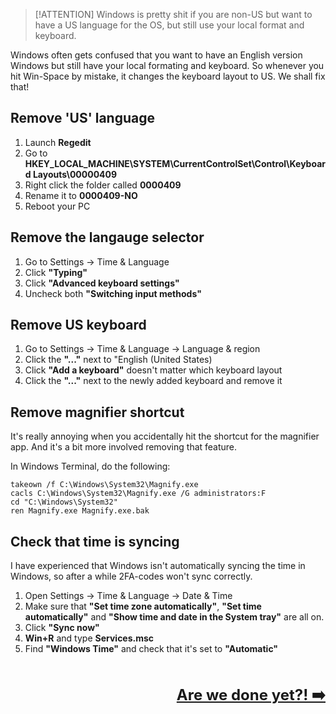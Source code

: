 > [!ATTENTION] 
> Windows is pretty shit if you are non-US but want to have a US language for the OS, but still use your local format and keyboard.

Windows often gets confused that you want to have an English version Windows but still have your local formating and keyboard. So whenever you hit Win-Space by mistake, it changes the keyboard layout to US. We shall fix that!

## Remove 'US' language

1. Launch **Regedit**
2. Go to **HKEY_LOCAL_MACHINE\SYSTEM\CurrentControlSet\Control\Keyboard Layouts\00000409**
3. Right click the folder called **0000409**
4. Rename it to **0000409-NO**
5. Reboot your PC

## Remove the langauge selector
1. Go to Settings → Time & Language
2. Click **"Typing"**
3. Click **"Advanced keyboard settings"**
4. Uncheck both **"Switching input methods"**

## Remove US keyboard
1. Go to Settings → Time & Language → Language & region
2. Click the **"..."** next to "English (United States)
3. Click **"Add a keyboard"** doesn't matter which keyboard layout
4. Click the **"..."** next to the newly added keyboard and remove it

## Remove magnifier shortcut
It's really annoying when you accidentally hit the shortcut for the magnifier app. And it's a bit more involved removing that feature.

In Windows Terminal, do the following:
```terminal
takeown /f C:\Windows\System32\Magnify.exe
cacls C:\Windows\System32\Magnify.exe /G administrators:F
cd "C:\Windows\System32"
ren Magnify.exe Magnify.exe.bak
```

## Check that time is syncing
I have experienced that Windows isn't automatically syncing the time in Windows, so after a while 2FA-codes won't sync correctly.

1. Open Settings → Time & Language → Date & Time
2. Make sure that **"Set time zone automatically"**, **"Set time automatically"** and **"Show time and date in the System tray"** are all on.
3. Click **"Sync now"**
4. **Win+R** and type **Services.msc**
5. Find **"Windows Time"** and check that it's set to **"Automatic"**

<br /><br /><span style="font-size: 24px; float:right;">**[Are we done yet?! ➡️](done.md)**</span><br /><br /><br />